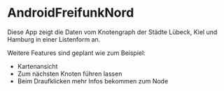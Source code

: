 AndroidFreifunkNord
===================

Diese App zeigt die Daten vom Knotengraph der Städte Lübeck, Kiel und Hamburg in einer Listenform an.

Weitere Features sind geplant wie zum Beispiel:

+ Kartenansicht
+ Zum nächsten Knoten führen lassen
+ Beim Draufklicken mehr Infos bekommen zum Node
